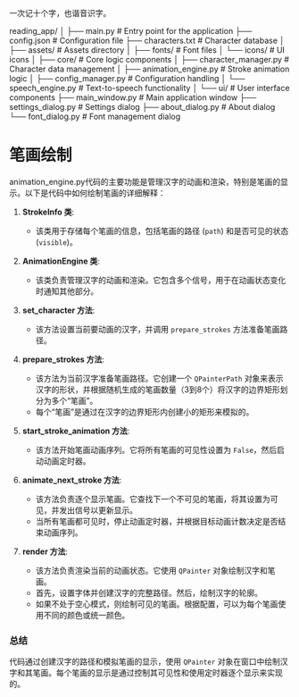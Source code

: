 一次记十个字，也谐音识字。

reading_app/
│
├── main.py                   # Entry point for the application
├── config.json               # Configuration file
├── characters.txt            # Character database
│
├── assets/                   # Assets directory
│   ├── fonts/                # Font files
│   └── icons/                # UI icons
│
├── core/                     # Core logic components
│   ├── character_manager.py  # Character data management
│   ├── animation_engine.py   # Stroke animation logic
│   ├── config_manager.py     # Configuration handling
│   └── speech_engine.py      # Text-to-speech functionality
│
└── ui/                       # User interface components
    ├── main_window.py        # Main application window
    ├── settings_dialog.py    # Settings dialog
    ├── about_dialog.py       # About dialog
    └── font_dialog.py        # Font management dialog

# 笔画绘制
animation_engine.py代码的主要功能是管理汉字的动画和渲染，特别是笔画的显示。以下是代码中如何绘制笔画的详细解释：

1. **StrokeInfo 类**:
   - 该类用于存储每个笔画的信息，包括笔画的路径 (`path`) 和是否可见的状态 (`visible`)。

2. **AnimationEngine 类**:
   - 该类负责管理汉字的动画和渲染。它包含多个信号，用于在动画状态变化时通知其他部分。

3. **set_character 方法**:
   - 该方法设置当前要动画的汉字，并调用 `prepare_strokes` 方法准备笔画路径。

4. **prepare_strokes 方法**:
   - 该方法为当前汉字准备笔画路径。它创建一个 `QPainterPath` 对象来表示汉字的形状，并根据随机生成的笔画数量（3到8个）将汉字的边界矩形划分为多个“笔画”。
   - 每个“笔画”是通过在汉字的边界矩形内创建小的矩形来模拟的。

5. **start_stroke_animation 方法**:
   - 该方法开始笔画动画序列。它将所有笔画的可见性设置为 `False`，然后启动动画定时器。

6. **animate_next_stroke 方法**:
   - 该方法负责逐个显示笔画。它查找下一个不可见的笔画，将其设置为可见，并发出信号以更新显示。
   - 当所有笔画都可见时，停止动画定时器，并根据目标动画计数决定是否结束动画序列。

7. **render 方法**:
   - 该方法负责渲染当前的动画状态。它使用 `QPainter` 对象绘制汉字和笔画。
   - 首先，设置字体并创建汉字的完整路径。然后，绘制汉字的轮廓。
   - 如果不处于空心模式，则绘制可见的笔画。根据配置，可以为每个笔画使用不同的颜色或统一颜色。

### 总结
代码通过创建汉字的路径和模拟笔画的显示，使用 `QPainter` 对象在窗口中绘制汉字和其笔画。每个笔画的显示是通过控制其可见性和使用定时器逐个显示来实现的。
